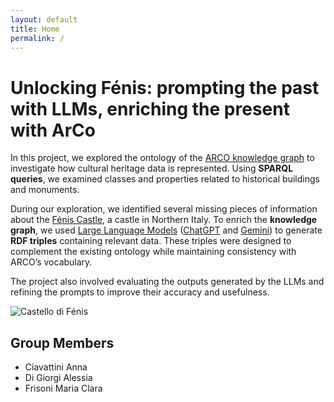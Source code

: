 ```yaml
---
layout: default
title: Home
permalink: /
---
```


# Unlocking Fénis: prompting the past with LLMs, enriching the present with ArCo

In this project, we explored the ontology of the [ARCO knowledge graph](https://w3id.org/arco) to investigate how cultural heritage data is represented. Using **SPARQL queries**, we examined classes and properties related to historical buildings and monuments.

During our exploration, we identified several missing pieces of information about the [Fénis Castle](https://en.wikipedia.org/wiki/F%C3%A9nis_Castle), a castle in Northern Italy. To enrich the **knowledge graph**, we used <u>Large Language Models</u> ([ChatGPT](https://chat.openai.com) and [Gemini](https://gemini.google.com)) to generate **RDF triples** containing relevant data. These triples were designed to complement the existing ontology while maintaining consistency with ARCO’s vocabulary.

The project also involved evaluating the outputs generated by the LLMs and refining the prompts to improve their accuracy and usefulness.

![Castello di Fénis](./CastelloDiFénisJuly292023_06.jpg)

## Group Members

- Ciavattini Anna 
- Di Giorgi Alessia
- Frisoni Maria Clara
